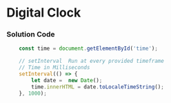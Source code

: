 <h1>Digital Clock</h1>

<h3> Solution Code</h3>

```Javascript
    const time = document.getElementById('time');

    // setInterval  Run at every provided timeframe 
    // Time in Milliseconds
    setInterval(() => {
        let date =  new Date();
        time.innerHTML = date.toLocaleTimeString();
    }, 1000);
```